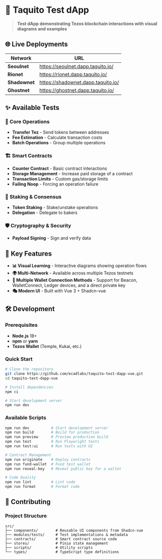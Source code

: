 # 🚀 Taquito Test dApp

> **Test dApp demonstrating Tezos blockchain interactions with visual diagrams and examples**

## 🌐 Live Deployments

| Network       | URL                                |
| ------------- | ---------------------------------- |
| **Seoulnet**  | https://seoulnet.dapp.taquito.io/  |
| **Rionet**    | https://rionet.dapp.taquito.io/    |
| **Shadownet** | https://shadownet.dapp.taquito.io/ |
| **Ghostnet**  | https://ghostnet.dapp.taquito.io/  |

## ✨ Available Tests

### 🎯 **Core Operations**

- **Transfer Tez** - Send tokens between addresses
- **Fee Estimation** - Calculate transaction costs
- **Batch Operations** - Group multiple operations

### 🏗️ **Smart Contracts**

- **Counter Contract** - Basic contract interactions
- **Storage Management** - Increase paid storage of a contract
- **Transaction Limits** - Custom gas/storage limits
- **Failing Noop** - Forcing an operation failure

### 🔐 **Staking & Consensus**

- **Token Staking** - Stake/unstake operations
- **Delegation** - Delegate to bakers

### 🛡️ **Cryptography & Security**

- **Payload Signing** - Sign and verify data

## 🎨 Key Features

- **📊 Visual Learning** - Interactive diagrams showing operation flows
- **🌍 Multi-Network** - Available across multiple Tezos testnets
- **🔐 Multiple Wallet Connection Methods** - Support for Beacon, WalletConnect, Ledger devices, and a direct private key
- **🎭 Modern UI** - Built with Vue 3 + Shadcn-vue

## 🛠️ Development

### Prerequisites

- **Node.js** 18+
- **npm** or **yarn**
- **Tezos Wallet** (Temple, Kukai, etc.)

### Quick Start

```bash
# Clone the repository
git clone https://github.com/ecadlabs/taquito-test-dapp-vue.git
cd taquito-test-dapp-vue

# Install dependencies
npm ci

# Start development server
npm run dev
```

### Available Scripts

```bash
npm run dev          # Start development server
npm run build        # Build for production
npm run preview      # Preview production build
npm run test         # Run Playwright tests
npm run test:ui      # Run tests with UI

# Contract Management
npm run originate    # Deploy contracts
npm run fund-wallet  # Fund test wallet
npm run reveal-key   # Reveal public key for a wallet

# Code Quality
npm run lint         # Lint code
npm run format       # Format code
```

## 🤝 Contributing

### Project Structure

```
src/
├── components/        # Reusable UI components from Shadcn-vue
├── modules/tests/     # Test implementations & metadata
├── contracts/         # Smart contract source code
├── stores/            # Pinia state management
├── scripts/           # Utility scripts
└── types/             # TypeScript type definitions
```
